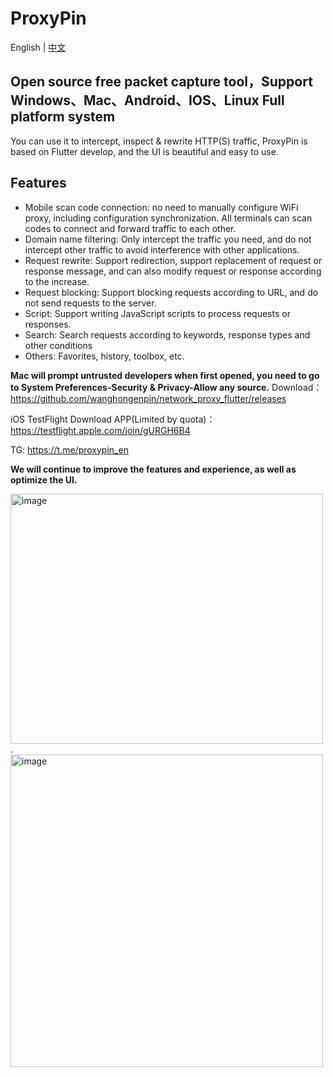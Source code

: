 # ProxyPin

English | [中文](README.md)
## Open source free packet capture tool，Support Windows、Mac、Android、IOS、Linux Full platform system
You can use it to intercept, inspect & rewrite HTTP(S) traffic, ProxyPin is based on Flutter develop, and the UI is beautiful
and easy to use.
## Features
* Mobile scan code connection: no need to manually configure WiFi proxy, including configuration synchronization. All terminals can scan codes to connect and forward traffic to each other.
* Domain name filtering: Only intercept the traffic you need, and do not intercept other traffic to avoid interference with other applications.
* Request rewrite: Support redirection, support replacement of request or response message, and can also modify request or response according to the increase.
* Request blocking: Support blocking requests according to URL, and do not send requests to the server.
* Script: Support writing JavaScript scripts to process requests or responses.
* Search: Search requests according to keywords, response types and other conditions
* Others: Favorites, history, toolbox, etc.

**Mac will prompt untrusted developers when first opened, you need to go to System Preferences-Security & Privacy-Allow any source.**
Download： https://github.com/wanghongenpin/network_proxy_flutter/releases

iOS TestFlight Download APP(Limited by quota)： https://testflight.apple.com/join/gURGH6B4

TG: https://t.me/proxypin_en

**We will continue to improve the features and experience, as well as optimize the UI.**

<img alt="image"  width="500px" height="400px" src="https://github.com/wanghongenpin/network-proxy-flutter/assets/24794200/67a2feb1-f1c3-4c0c-8737-5abe62c34794">.    <img alt="image"   height="500px" src="https://github.com/wanghongenpin/network_proxy_flutter/assets/24794200/1bb4b1ec-ec5c-44a7-add7-f0f94c8765b9">


